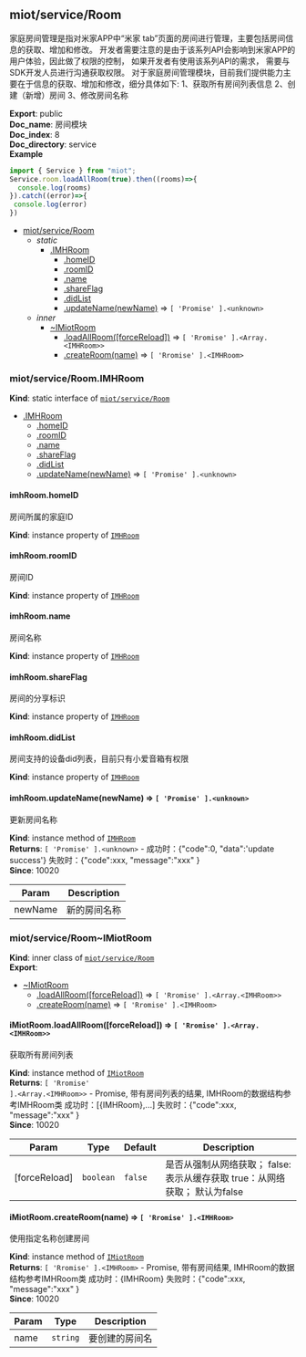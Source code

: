 <a name="module_miot/service/Room"></a>

## miot/service/Room
家庭房间管理是指对米家APP中“米家 tab”页面的房间进行管理，主要包括房间信息的获取、增加和修改。
开发者需要注意的是由于该系列API会影响到米家APP的用户体验，因此做了权限的控制，
如果开发者有使用该系列API的需求， 需要与SDK开发人员进行沟通获取权限。
对于家庭房间管理模块，目前我们提供能力主要在于信息的获取、增加和修改，细分具体如下:
1、获取所有房间列表信息  2、创建（新增）房间  3、修改房间名称

**Export**: public  
**Doc_name**: 房间模块  
**Doc_index**: 8  
**Doc_directory**: service  
**Example**  
```js
import { Service } from "miot";
Service.room.loadAllRoom(true).then((rooms)=>{
  console.log(rooms)
}).catch((error)=>{
 console.log(error)
})
```

* [miot/service/Room](#module_miot/service/Room)
    * _static_
        * [.IMHRoom](#module_miot/service/Room.IMHRoom)
            * [.homeID](#module_miot/service/Room.IMHRoom+homeID)
            * [.roomID](#module_miot/service/Room.IMHRoom+roomID)
            * [.name](#module_miot/service/Room.IMHRoom+name)
            * [.shareFlag](#module_miot/service/Room.IMHRoom+shareFlag)
            * [.didList](#module_miot/service/Room.IMHRoom+didList)
            * [.updateName(newName)](#module_miot/service/Room.IMHRoom+updateName) ⇒ <code>[ &#x27;Promise&#x27; ].&lt;unknown&gt;</code>
    * _inner_
        * [~IMiotRoom](#module_miot/service/Room..IMiotRoom)
            * [.loadAllRoom([forceReload])](#module_miot/service/Room..IMiotRoom+loadAllRoom) ⇒ <code>[ &#x27;Rromise&#x27; ].&lt;Array.&lt;IMHRoom&gt;&gt;</code>
            * [.createRoom(name)](#module_miot/service/Room..IMiotRoom+createRoom) ⇒ <code>[ &#x27;Rromise&#x27; ].&lt;IMHRoom&gt;</code>

<a name="module_miot/service/Room.IMHRoom"></a>

### miot/service/Room.IMHRoom
**Kind**: static interface of [<code>miot/service/Room</code>](#module_miot/service/Room)  

* [.IMHRoom](#module_miot/service/Room.IMHRoom)
    * [.homeID](#module_miot/service/Room.IMHRoom+homeID)
    * [.roomID](#module_miot/service/Room.IMHRoom+roomID)
    * [.name](#module_miot/service/Room.IMHRoom+name)
    * [.shareFlag](#module_miot/service/Room.IMHRoom+shareFlag)
    * [.didList](#module_miot/service/Room.IMHRoom+didList)
    * [.updateName(newName)](#module_miot/service/Room.IMHRoom+updateName) ⇒ <code>[ &#x27;Promise&#x27; ].&lt;unknown&gt;</code>

<a name="module_miot/service/Room.IMHRoom+homeID"></a>

#### imhRoom.homeID
房间所属的家庭ID

**Kind**: instance property of [<code>IMHRoom</code>](#module_miot/service/Room.IMHRoom)  
<a name="module_miot/service/Room.IMHRoom+roomID"></a>

#### imhRoom.roomID
房间ID

**Kind**: instance property of [<code>IMHRoom</code>](#module_miot/service/Room.IMHRoom)  
<a name="module_miot/service/Room.IMHRoom+name"></a>

#### imhRoom.name
房间名称

**Kind**: instance property of [<code>IMHRoom</code>](#module_miot/service/Room.IMHRoom)  
<a name="module_miot/service/Room.IMHRoom+shareFlag"></a>

#### imhRoom.shareFlag
房间的分享标识

**Kind**: instance property of [<code>IMHRoom</code>](#module_miot/service/Room.IMHRoom)  
<a name="module_miot/service/Room.IMHRoom+didList"></a>

#### imhRoom.didList
房间支持的设备did列表，目前只有小爱音箱有权限

**Kind**: instance property of [<code>IMHRoom</code>](#module_miot/service/Room.IMHRoom)  
<a name="module_miot/service/Room.IMHRoom+updateName"></a>

#### imhRoom.updateName(newName) ⇒ <code>[ &#x27;Promise&#x27; ].&lt;unknown&gt;</code>
更新房间名称

**Kind**: instance method of [<code>IMHRoom</code>](#module_miot/service/Room.IMHRoom)  
**Returns**: <code>[ &#x27;Promise&#x27; ].&lt;unknown&gt;</code> - 成功时：{"code":0, "data":'update success'}
失败时：{"code":xxx, "message":"xxx" }  
**Since**: 10020  

| Param | Description |
| --- | --- |
| newName | 新的房间名称 |

<a name="module_miot/service/Room..IMiotRoom"></a>

### miot/service/Room~IMiotRoom
**Kind**: inner class of [<code>miot/service/Room</code>](#module_miot/service/Room)  
**Export**:   

* [~IMiotRoom](#module_miot/service/Room..IMiotRoom)
    * [.loadAllRoom([forceReload])](#module_miot/service/Room..IMiotRoom+loadAllRoom) ⇒ <code>[ &#x27;Rromise&#x27; ].&lt;Array.&lt;IMHRoom&gt;&gt;</code>
    * [.createRoom(name)](#module_miot/service/Room..IMiotRoom+createRoom) ⇒ <code>[ &#x27;Rromise&#x27; ].&lt;IMHRoom&gt;</code>

<a name="module_miot/service/Room..IMiotRoom+loadAllRoom"></a>

#### iMiotRoom.loadAllRoom([forceReload]) ⇒ <code>[ &#x27;Rromise&#x27; ].&lt;Array.&lt;IMHRoom&gt;&gt;</code>
获取所有房间列表

**Kind**: instance method of [<code>IMiotRoom</code>](#module_miot/service/Room..IMiotRoom)  
**Returns**: <code>[ &#x27;Rromise&#x27; ].&lt;Array.&lt;IMHRoom&gt;&gt;</code> - Promise, 带有房间列表的结果, IMHRoom的数据结构参考IMHRoom类
成功时：[{IMHRoom},...]
失败时：{"code":xxx, "message":"xxx" }  
**Since**: 10020  

| Param | Type | Default | Description |
| --- | --- | --- | --- |
| [forceReload] | <code>boolean</code> | <code>false</code> | 是否从强制从网络获取；  false:表示从缓存获取  true：从网络获取； 默认为false |

<a name="module_miot/service/Room..IMiotRoom+createRoom"></a>

#### iMiotRoom.createRoom(name) ⇒ <code>[ &#x27;Rromise&#x27; ].&lt;IMHRoom&gt;</code>
使用指定名称创建房间

**Kind**: instance method of [<code>IMiotRoom</code>](#module_miot/service/Room..IMiotRoom)  
**Returns**: <code>[ &#x27;Rromise&#x27; ].&lt;IMHRoom&gt;</code> - Promise, 带有房间结果,  IMHRoom的数据结构参考IMHRoom类
成功时：{IMHRoom}
失败时：{"code":xxx, "message":"xxx" }  
**Since**: 10020  

| Param | Type | Description |
| --- | --- | --- |
| name | <code>string</code> | 要创建的房间名 |

